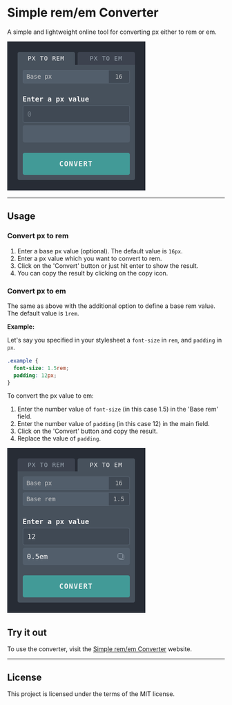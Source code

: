 # Simple rem/em Converter

A simple and lightweight online tool for converting px either to rem or em.

![](./img/screen-shot.png)

---

## Usage

### Convert px to rem

1. Enter a base px value (optional). The default value is `16px`.
2. Enter a px value which you want to convert to rem.
3. Click on the 'Convert' button or just hit enter to show the result.
3. You can copy the result by clicking on the copy icon.

### Convert px to em

The same as above with the additional option to define a base rem value. The default value is `1rem`.

**Example:**

Let's say you specified in your stylesheet a `font-size` in `rem`, and `padding` in `px`.

```css
.example {
  font-size: 1.5rem;
  padding: 12px;
}
```

To convert the px value to em:

1. Enter the number value of `font-size` (in this case 1.5) in the 'Base rem' field.
2. Enter the number value of `padding` (in this case 12) in the main field.
3. Click on the 'Convert' button and copy the result.
4. Replace the value of `padding`.

![](./img/example.png)

## Try it out

To use the converter, visit the [Simple rem/em Converter](https://dusan-b.github.io/simple-rem-em-converter) website.

---

## License

This project is licensed under the terms of the MIT license.

